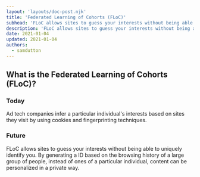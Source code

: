 ```yaml
---
layout: 'layouts/doc-post.njk'
title: 'Federated Learning of Cohorts (FLoC)'
subhead: 'FLoC allows sites to guess your interests without being able to uniquely identify you.'
description: 'FLoC allows sites to guess your interests without being able to uniquely identify you. By generating a ID based on the browsing history of a large group of people, instead of ones of a particular individual, content can be personalized in a private way.'
date: 2021-01-04
updated: 2021-01-04
authors:
  - samdutton
---
```


## What is the Federated Learning of Cohorts (FLoC)?

### Today
Ad tech companies infer a particular individual's interests based on sites they visit by using cookies and fingerprinting techniques.

### Future
FLoC allows sites to guess your interests without being able to uniquely identify you. By generating a ID based on the browsing history of a large group of people, instead of ones of a particular individual, content can be personalized in a private way.